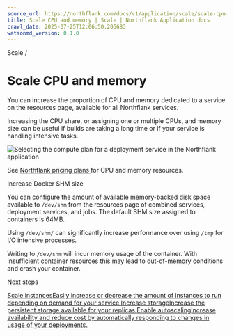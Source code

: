```yaml
---
source_url: https://northflank.com/docs/v1/application/scale/scale-cpu-and-memory
title: Scale CPU and memory | Scale | Northflank Application docs
crawl_date: 2025-07-25T12:06:50.205683
watsonmd_version: 0.1.0
---
```


Scale / 

# Scale CPU and memory

You can increase the proportion of CPU and memory dedicated to a service on the resources page, available for all Northflank services.

Increasing the CPU share, or assigning one or multiple CPUs, and memory size can be useful if builds are taking a long time or if your service is handling intensive tasks.

![Selecting the compute plan for a deployment service in the Northflank application](https://assets.northflank.com/documentation/v1/application/scale/scale-cpu-and-memory-resources/scale-compute.png)

See [Northflank pricing plans ](https://northflank.com/pricing) for CPU and memory resources.

Increase Docker SHM size

You can configure the amount of available memory-backed disk space available to `/dev/shm` from the resources page of combined services, deployment services, and jobs. The default SHM size assigned to containers is 64MB.

Using `/dev/shm/` can significantly increase performance over using `/tmp` for I/O intensive processes.

Writing to `/dev/shm` will incur memory usage of the container. With insufficient container resources this may lead to out-of-memory conditions and crash your container.

Next steps

[Scale instancesEasily increase or decrease the amount of instances to run depending on demand for your service.](/docs/v1/application/scale/scale-instances)[Increase storageIncrease the persistent storage available for your replicas.](/docs/v1/application/scale/increase-storage)[Enable autoscalingIncrease availability and reduce cost by automatically responding to changes in usage of your deployments.](/docs/v1/application/scale/autoscale-deployments)